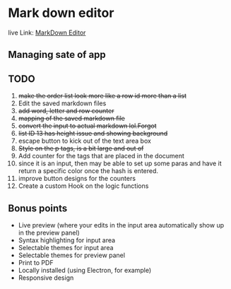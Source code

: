# Mark down editor

live Link:
[MarkDown Editor](https://mrkdwn-editor.herokuapp.com/)




## Managing sate of app

## TODO

1. ~~make the order list look more like a row id more than a list~~
2. Edit the saved markdown files
3. ~~add word, letter and row counter~~
4. ~~mapping of the saved markdown file~~
5. ~~convert the input to actual markdown lol.Forgot~~
6. ~~list ID 13 has height issue and showing background~~
7. escape button to kick out of the text area box
8. ~~Style on the p tags, is a bit large and out of~~
9. Add counter for the tags that are placed in the document
10. since it is an input, then may be able to set up some paras and have it return a specific color once the hash is entered.
11. improve button designs for the counters
12. Create a custom Hook on the logic functions




## Bonus points

- Live preview (where your edits in the input area automatically show up in the preview panel)
- Syntax highlighting for input area
- Selectable themes for input area
- Selectable themes for preview panel
- Print to PDF
- Locally installed (using Electron, for example)
- Responsive design
